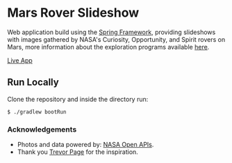 
# Mars Rover Slideshow

Web application build using the [Spring Framework](https://spring.io/),
providing slideshows with images gathered by NASA's Curiosity,
Opportunity, and Spirit rovers on Mars, more information about the
exploration programs available [here](https://mars.nasa.gov/mer/).

[Live App](http://mars-rover-slideshow.nrc.pt/)

## Run Locally

Clone the repository and inside the directory run:

    $ ./gradlew bootRun

### Acknowledgements

* Photos and data powered by: [NASA Open APIs](https://api.nasa.gov/).
* Thank you [Trevor Page](https://www.udemy.com/user/trevorpage/) for the inspiration.

